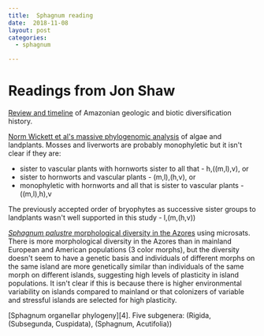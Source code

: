 ```yaml
---
title:  Sphagnum reading
date:  2018-11-08
layout: post
categories:
  - sphagnum

---
```


# Readings from Jon Shaw

[Review and timeline][1] of Amazonian geologic and biotic diversification history.

[Norm Wickett et al's massive phylogenomic analysis][2] of algae and landplants. Mosses and liverworts are probably monophyletic but it isn't clear if they are:
  * sister to vascular plants with hornworts sister to all that -  h,((m,l),v), or
  * sister to hornworts and vascular plants - (m,l),(h,v), or
  * monophyletic with hornworts and all that is sister to vascular plants - ((m,l),h),v

The previously accepted order of bryophytes as successive sister groups to landplants wasn't well supported in this study - l,(m,(h,v))

[_Sphagnum palustre_ morphological diversity in the Azores][3] using microsats. There is more morphological diversity in the Azores than in mainland European and American populations (3 color morphs), but the diversity doesn't seem to have a genetic basis and individuals of different morphs on the same island are more genetically similar than individuals of the same morph on different islands, suggesting high levels of plasticity in island populations. It isn't clear if this is because there is higher environmental variability on islands compared to mainland or that colonizers of variable and stressful islands are selected for high plasticity.

[Sphagnum organellar phylogeny][4].
Five subgenera: (Rigida, (Subsegunda, Cuspidata), (Sphagnum, Acutifolia))


[1]: http://doi.org/10.1126/science.1194585
[2]: http://dx.doi.org/10.1073/pnas.1323926111
[3]: https://doi.org/10.1639/0007-2745-117.2.095
